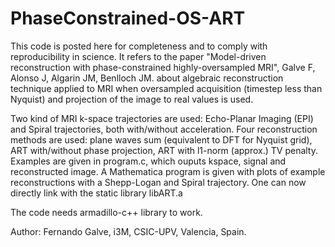 # PhaseConstrained-OS-ART

This code is posted here for completeness and to comply with reproducibility in science.
It refers to the paper "Model-driven reconstruction with phase-constrained highly-oversampled MRI", Galve F, Alonso J, Algarin JM, Benlloch JM.
about algebraic reconstruction technique applied to MRI when oversampled acquisition (timestep less than Nyquist) and projection of the 
image to real values is used. 

Two kind of MRI k-space trajectories are used: Echo-Planar Imaging (EPI) and Spiral trajectories, both with/without acceleration. 
Four reconstruction methods are used: plane waves sum (equivalent to DFT for Nyquist grid), ART with/without phase projection, ART with l1-norm (approx.)
TV penalty. Examples are given in program.c, which ouputs kspace, signal and reconstructed image. A Mathematica program is given with plots of example 
reconstructions with a Shepp-Logan and Spiral trajectory.
One can now directly link with the static library libART.a

The code needs armadillo-c++ library to work.

Author: Fernando Galve, i3M, CSIC-UPV, Valencia, Spain.



